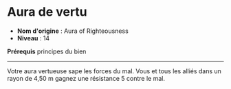 # Aura de vertu

 * **Nom d'origine** : Aura of Righteousness
 * **Niveau** : 14


<p><strong>Prérequis</strong> principes du bien</p>
<hr>
<p>Votre aura vertueuse sape les forces du mal. Vous et tous les alliés dans un rayon de 4,50 m gagnez une résistance 5 contre le mal.</p>